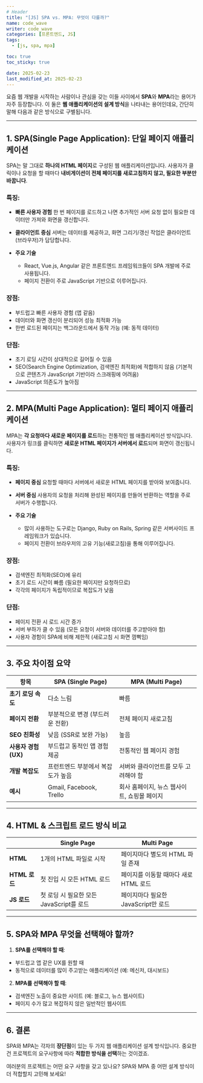 ```yaml
---
# Header
title: "[JS] SPA vs. MPA: 무엇이 다를까?"
name: code_wave
writer: code_wave
categories: [프론트엔드, JS]
tags:
  - [js, spa, mpa]

toc: true
toc_sticky: true

date: 2025-02-23
last_modified_at: 2025-02-23
---
```


요즘 웹 개발을 시작하는 사람이나 관심을 갖는 이들 사이에서 **SPA**와 **MPA**라는 용어가 자주 등장합니다. 이 둘은 **웹 애플리케이션의 설계 방식**을 나타내는 용어인데요, 간단히 말해 다음과 같은 방식으로 구별됩니다.

---

## 1. SPA(Single Page Application): 단일 페이지 애플리케이션
SPA는 말 그대로 **하나의 HTML 페이지**로 구성된 웹 애플리케이션입니다. 사용자가 클릭이나 요청을 할 때마다 **내비게이션이 전체 페이지를 새로고침하지 않고, 필요한 부분만 바꿉니다**.

### 특징:
- **빠른 사용자 경험**
  한 번 페이지를 로드하고 나면 추가적인 서버 요청 없이 필요한 데이터만 가져와 화면을 갱신합니다.

- **클라이언트 중심**
  서버는 데이터를 제공하고, 화면 그리기/갱신 작업은 클라이언트(브라우저)가 담당합니다.

- **주요 기술**
  - React, Vue.js, Angular 같은 프론트엔드 프레임워크들이 SPA 개발에 주로 사용됩니다.
  - 페이지 전환이 주로 JavaScript 기반으로 이루어집니다.

### 장점:
- 부드럽고 빠른 사용자 경험 (앱 같음)
- 데이터와 화면 갱신이 분리되어 성능 최적화 가능
- 한번 로드된 페이지는 백그라운드에서 동작 가능 (예: 동적 데이터)

### 단점:
- 초기 로딩 시간이 상대적으로 길어질 수 있음
- SEO(Search Engine Optimization, 검색엔진 최적화)에 적합하지 않음 (기본적으로 콘텐츠가 JavaScript 기반이라 스크래핑에 어려움)
- JavaScript 의존도가 높아짐

---

## 2. MPA(Multi Page Application): 멀티 페이지 애플리케이션
MPA는 **각 요청마다 새로운 페이지를 로드**하는 전통적인 웹 애플리케이션 방식입니다. 사용자가 링크를 클릭하면 **새로운 HTML 페이지가 서버에서 로드**되며 화면이 갱신됩니다.

### 특징:
- **페이지 중심**
  요청할 때마다 서버에서 새로운 HTML 페이지를 받아와 보여줍니다.

- **서버 중심**
  사용자의 요청을 처리해 완성된 페이지를 만들어 반환하는 역할을 주로 서버가 수행합니다.

- **주요 기술**
  - 많이 사용하는 도구로는 Django, Ruby on Rails, Spring 같은 서버사이드 프레임워크가 있습니다.
  - 페이지 전환이 브라우저의 고유 기능(새로고침)을 통해 이루어집니다.

### 장점:
- 검색엔진 최적화(SEO)에 유리
- 초기 로드 시간이 빠름 (필요한 페이지만 요청하므로)
- 각각의 페이지가 독립적이므로 복잡도가 낮음

### 단점:
- 페이지 전환 시 로드 시간 증가
- 서버 부하가 클 수 있음 (모든 요청이 서버와 데이터를 주고받아야 함)
- 사용자 경험이 SPA에 비해 제한적 (새로고침 시 화면 껌뻑임)

---

## 3. 주요 차이점 요약

| 항목                     | **SPA (Single Page)**          | **MPA (Multi Page)**                 |
|--------------------------|--------------------------------|---------------------------------------|
| **초기 로딩 속도**       | 다소 느림                       | 빠름                                  |
| **페이지 전환**          | 부분적으로 변경 (부드러운 전환) | 전체 페이지 새로고침                    |
| **SEO 친화성**           | 낮음 (SSR로 보완 가능)           | 높음                                  |
| **사용자 경험 (UX)**     | 부드럽고 동적인 앱 경험 제공     | 전통적인 웹 페이지 경험                |
| **개발 복잡도**          | 프런트엔드 부분에서 복잡도가 높음| 서버와 클라이언트를 모두 고려해야 함     |
| **예시**                 | Gmail, Facebook, Trello         | 회사 홈페이지, 뉴스 웹사이트, 쇼핑몰 페이지 |

---

## 4. HTML & 스크립트 로드 방식 비교

|           | **Single Page**                          | **Multi Page**                             |
|-----------|------------------------------------------|--------------------------------------------|
| **HTML**  | 1개의 HTML 파일로 시작                   | 페이지마다 별도의 HTML 파일 존재               |
| **HTML 로드**   | 첫 진입 시 모든 HTML 로드              | 페이지를 이동할 때마다 새로 HTML 로드          |
| **JS 로드**      | 첫 로딩 시 필요한 모든 JavaScript를 로드 | 페이지마다 필요한 JavaScript만 로드            |

---

## 5. SPA와 MPA 무엇을 선택해야 할까?

1. **SPA를 선택해야 할 때**:
  - 부드럽고 앱 같은 UX를 원할 때
  - 동적으로 데이터를 많이 주고받는 애플리케이션 (예: 메신저, 대시보드)

2. **MPA를 선택해야 할 때**:
  - 검색엔진 노출이 중요한 사이트 (예: 블로그, 뉴스 웹사이트)
  - 페이지 수가 많고 복잡하지 않은 일반적인 웹사이트

---

## 6. 결론
SPA와 MPA는 각자의 **장단점**이 있는 두 가지 웹 애플리케이션 설계 방식입니다. 중요한 건 프로젝트의 요구사항에 따라 **적합한 방식을 선택**하는 것이겠죠.

여러분의 프로젝트는 어떤 요구 사항을 갖고 있나요? SPA와 MPA 중 어떤 설계 방식이 더 적합할지 고민해 보세요!
